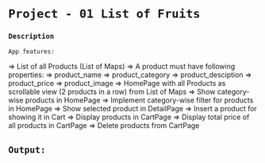# `Project - 01 List of Fruits`
### `Description`
    App features:
=> List of all Products (List of Maps)
=> A product must have following properties:
=> product_name
=> product_category
=> product_desciption
=> product_price
=> product_image
=> HomePage with all Products as scrollable view (2 products in a row) from List of Maps
=> Show category-wise products in HomePage
=> Implement category-wise filter for products in HomePage
=> Show selected product in DetailPage
=> Insert a product for showing it in Cart
=> Display products in CartPage
=> Display total price of all products in CartPage
=> Delete products from CartPage

## `Output:`

